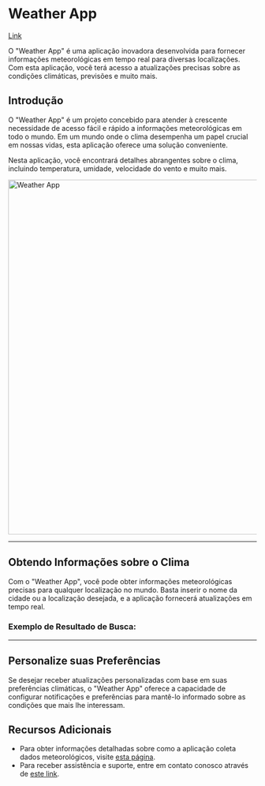 <h1>Weather App</h1>

<a href="https://weather-app-sak.netlify.app//">Link</a>
<p>O "Weather App" é uma aplicação inovadora desenvolvida para fornecer informações meteorológicas em tempo real para diversas localizações. Com esta aplicação, você terá acesso a atualizações precisas sobre as condições climáticas, previsões e muito mais.</p>
<h2>Introdução</h2>
<p>O "Weather App" é um projeto concebido para atender à crescente necessidade de acesso fácil e rápido a informações meteorológicas em todo o mundo. Em um mundo onde o clima desempenha um papel crucial em nossas vidas, esta aplicação oferece uma solução conveniente.</p>
<p>Nesta aplicação, você encontrará detalhes abrangentes sobre o clima, incluindo temperatura, umidade, velocidade do vento e muito mais.</p>
<img align="center" alt="Weather App" height="720" width="1280" src="https://i.imgur.com/Lzi0NxK.png">
<hr>
<h2>Obtendo Informações sobre o Clima</h2>
<p>Com o "Weather App", você pode obter informações meteorológicas precisas para qualquer localização no mundo. Basta inserir o nome da cidade ou a localização desejada, e a aplicação fornecerá atualizações em tempo real.</p>
<h3>Exemplo de Resultado de Busca:</h3>

<hr>
<h2>Personalize suas Preferências</h2>
<p>Se desejar receber atualizações personalizadas com base em suas preferências climáticas, o "Weather App" oferece a capacidade de configurar notificações e preferências para mantê-lo informado sobre as condições que mais lhe interessam.</p>
<h2>Recursos Adicionais</h2>
<ul>
    <li>Para obter informações detalhadas sobre como a aplicação coleta dados meteorológicos, visite <a href="https://seu-site-weather-app.com/about">esta página</a>.</li>
    <li>Para receber assistência e suporte, entre em contato conosco através de <a href="https://seu-site-weather-app.com/contact">este link</a>.</li>
</ul>


